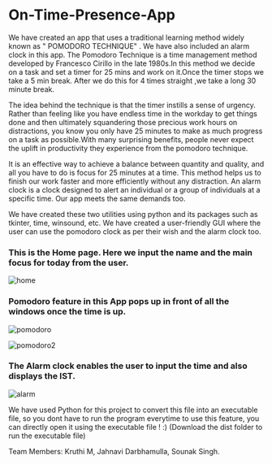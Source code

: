 # On-Time-Presence-App

We have created an app that uses a traditional learning method widely known as " POMODORO TECHNIQUE" . We have also included an alarm clock in this app. The Pomodoro Technique is a time management method developed by Francesco Cirillo in the late 1980s.In this method we decide on a task and set a timer for 25 mins and work on it.Once the timer stops we take a 5 min break. After we do this for 4 times straight ,we take a long 30 minute break.

The idea behind the technique is that the timer instills a sense of urgency. Rather than feeling like you have endless time in the workday to get things done and then ultimately squandering those precious work hours on distractions, you know you only have 25 minutes to make as much progress on a task as possible.With many surprising benefits, people never expect the uplift in productivity they experience from the pomodoro technique. 

It is an effective way to achieve a balance between quantity and quality, and all you have to do is focus for 25 minutes at a time. This method helps us to finish our work faster and more efficiently without any distraction. An alarm clock is a clock designed to alert an individual or a group of individuals at a specific time. Our app meets the same demands too.  

We have created these two utilities using python and its packages such as tkinter, time, winsound, etc. We have created a user-friendly GUI where the user can use the pomodoro clock as per their wish and the alarm clock too.



### This is the Home page. Here we input the name and the main focus for today from the user.
![home](https://user-images.githubusercontent.com/84682275/119306078-42aa5c80-bc87-11eb-94f2-6ca78cd40924.png)


### Pomodoro feature in this App pops up in front of all the windows once the time is up.
![pomodoro](https://user-images.githubusercontent.com/84682275/119306094-4c33c480-bc87-11eb-96f6-e832dc88fd29.png)

![pomodoro2](https://user-images.githubusercontent.com/84682275/119306113-535ad280-bc87-11eb-8480-3fabb2a92718.png)

### The Alarm clock enables the user to input the time and also displays the IST.
![alarm](https://user-images.githubusercontent.com/84682275/119306130-59e94a00-bc87-11eb-9179-a70ea6f3bb32.png)


We have used Python for this project to convert this file into an executable file, so you dont have to run the program everytime to use this feature, you can directly open it using the executable file ! :) 
(Download the dist folder to run the executable file)

Team Members:
Kruthi M,
Jahnavi Darbhamulla,
Sounak Singh.
